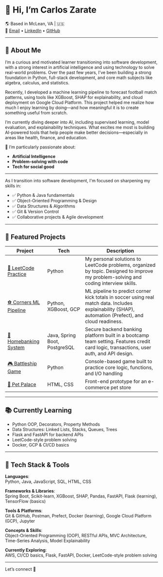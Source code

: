 # 👋 Hi, I’m Carlos Zarate
🌎 Based in McLean, VA | 🇺🇸  
📧 [Email](mailto:carlosazarate13@gmail.com) • [LinkedIn](https://www.linkedin.com/in/carlosandresz/) • [GitHub](https://github.com/candresz)

---

## 🚀 About Me

I’m a curious and motivated learner transitioning into software development, with a strong interest in artificial intelligence and using technology to solve real-world problems. Over the past few years, I’ve been building a strong foundation in Python, full-stack development, and core math subjects like algebra, calculus, and statistics.

Recently, I developed a machine learning pipeline to forecast football match patterns, using tools like XGBoost, SHAP for explainability, and cloud deployment on Google Cloud Platform. This project helped me realize how much I enjoy learning by doing—and how meaningful it is to create something useful from scratch.

I’m currently diving deeper into AI, including supervised learning, model evaluation, and explainability techniques. What excites me most is building AI-powered tools that help people make better decisions—especially in areas like health, finance, and education.


🧠 I’m particularly passionate about:
- **Artificial Intelligence**
- **Problem-solving with code**
- **Tech for social good**

---

As I transition into software development, I'm focused on sharpening my skills in:
- ✅ Python & Java fundamentals
- ✅ Object-Oriented Programming & Design
- ✅ Data Structures & Algorithms
- ✅ Git & Version Control
- ✅ Collaborative projects & Agile development

---

## 🔨 Featured Projects

| Project | Tech | Description |
|--------|------|-------------|
| [📘 LeetCode Practice](https://github.com/candresz/leet_code) | Python | My personal solutions to LeetCode problems, organized by topic. Designed to improve my problem-solving and coding interview skills. |
| [⚽ Corners ML Pipeline](https://github.com/candresz/corners-ml-pipeline) | Python, XGBoost, GCP | ML pipeline to predict corner kick totals in soccer using real match data. Includes explainability (SHAP), automation (Prefect), and cloud readiness. |
| [🏦 Homebanking System](https://github.com/candresz/homebanking) | Java, Spring Boot, PostgreSQL | Secure backend banking platform built in a bootcamp team setting. Features credit card logic, transactions, user auth, and API design. |
| [🎮 Battleship Game](https://github.com/candresz/Battleship) | Python | Console-based game built to practice core logic, functions, and I/O handling |
| [🐾 Pet Palace](https://github.com/candresz/Pet-Palace) | HTML, CSS | Front-end prototype for an e-commerce pet store |

---

## 📚 Currently Learning

- Python OOP, Decorators, Property Methods
- Data Structures: Linked Lists, Stacks, Queues, Trees
- Flask and FastAPI for backend APIs
- LeetCode-style problem solving
- Docker, GCP & CI/CD basics

---


## 🧰 Tech Stack & Tools

**Languages**:  
Python, Java, JavaScript, SQL, HTML, CSS

**Frameworks & Libraries**:  
Spring Boot, Scikit-learn, XGBoost, SHAP, Pandas, FastAPI, Flask (learning), TensorFlow (basics)

**Tools & Platforms**:  
Git & GitHub, Postman, Prefect, Docker (learning), Google Cloud Platform (GCP), Jupyter

**Concepts & Skills**:  
Object-Oriented Programming (OOP), RESTful APIs, MVC Architecture, Time-Series Analysis, Model Explainability

**Currently Exploring**:  
AWS, CI/CD basics, Flask, FastAPI, Docker, LeetCode-style problem solving

---

Let’s connect 🚀
